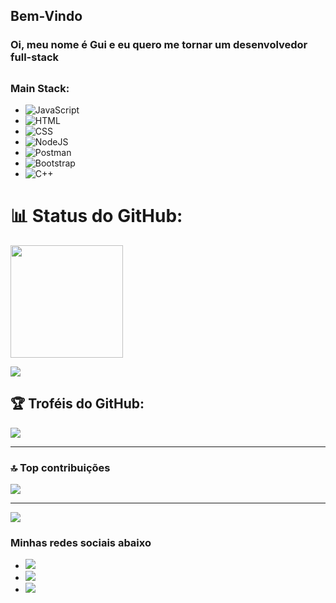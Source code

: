 
  
## Bem-Vindo

### Oi, meu nome é Gui e eu quero me tornar um desenvolvedor full-stack

##
### Main Stack:

* ![JavaScript](https://img.shields.io/badge/JavaScript-F7DF1E?style=for-the-badge&logo=javascript&logoColor=black)&nbsp;
* ![HTML](https://img.shields.io/badge/HTML5-E34F26?style=for-the-badge&logo=html5&logoColor=white)&nbsp;
* ![CSS](https://img.shields.io/badge/CSS3-1572B6?style=for-the-badge&logo=css3&logoColor=white)&nbsp;
* ![NodeJS](https://img.shields.io/badge/node.js-6DA55F?style=for-the-badge&logo=node.js&logoColor=white)
* ![Postman](https://img.shields.io/badge/Postman-FF6C37?style=for-the-badge&logo=postman&logoColor=white)
* ![Bootstrap](https://img.shields.io/badge/bootstrap-%238511FA.svg?style=for-the-badge&logo=bootstrap&logoColor=white)
* ![C++](https://img.shields.io/badge/c++-%2300599C.svg?style=for-the-badge&logo=c%2B%2B&logoColor=white)
# 📊 Status do GitHub:
 <img height="180em" src="https://github-readme-stats.vercel.app/api/top-langs/?username=Gui0r&layout=compact&langs_count=6&theme=tokyonight"/>

 <br>

![](https://github-readme-stats.vercel.app/api?username=Gui0r&theme=dark&hide_border=false&include_all_commits=false&count_private=false)<br/>

## 🏆 Troféis do GitHub:
![](https://github-profile-trophy.vercel.app/?username=Gui0r&theme=radical&no-frame=false&no-bg=true&margin-w=4)

---

### 🔝 Top contribuições
![](https://github-contributor-stats.vercel.app/api?username=Gui0r&limit=5&theme=dark&combine_all_yearly_contributions=true)

---
[![](https://visitcount.itsvg.in/api?id=Gui0r&icon=0&color=0)](https://visitcount.itsvg.in)


### Minhas redes sociais abaixo


* <a href="https://www.instagram.com/gui_0r/" target="_blank"><img src="https://img.shields.io/badge/-Instagram-%23E4405F?style=for-the-badge&logo=instagram&logoColor=white" target="_blank"></a>
* <a href="Guiexx2#7596" target="_blank"><img src="https://img.shields.io/badge/Discord-7289DA?style=for-the-badge&logo=discord&logoColor=white" target="_blank"></a> 
* <a href = "guimichel41@gmail.com"><img src="https://img.shields.io/badge/-Gmail-%23333?style=for-the-badge&logo=gmail&logoColor=white" target="_blank"></a>



